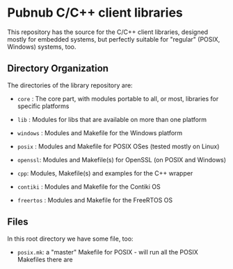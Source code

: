 # Pubnub C/C++ client libraries

This repository has the source for the C/C++ client libraries,
designed mostly for embedded systems, but perfectly suitable for
"regular" (POSIX, Windows) systems, too.



## Directory Organization

The directories of the library repository are:

- `core` : The core part, with modules portable to all, or most, libraries for
	specific platforms

- `lib` : Modules for libs that are available on more than one platform

- `windows` : Modules and Makefile for the Windows platform

- `posix` : Modules and Makefile for POSIX OSes (tested mostly on Linux)

- `openssl`: Modules and Makefile(s) for OpenSSL (on POSIX and Windows)

- `cpp`: Modules, Makefile(s) and examples for the C++ wrapper

- `contiki` : Modules and Makefile for the Contiki OS

- `freertos` : Modules and Makefile for the FreeRTOS OS

  
## Files

In this root directory we have some file, too:

- `posix.mk`: a "master" Makefile for POSIX - will run all the POSIX
  Makefiles there are
